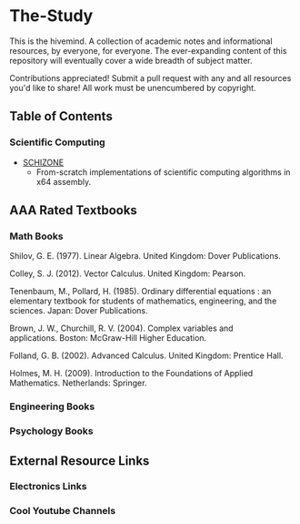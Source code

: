 # The-Study
This is the hivemind. A collection of academic notes and informational resources, by everyone, for everyone. The ever-expanding content of this repository will eventually cover a wide breadth of subject matter.

Contributions appreciated! Submit a pull request with any and all resources you'd like to share! All work must be unencumbered by copyright.

## Table of Contents

### Scientific Computing
- [SCHIZONE](SCIENTIFIC_COMPUTING/SCHIZONE/README.md)
	- From-scratch implementations of scientific computing algorithms in x64 assembly.

## AAA Rated Textbooks

### Math Books

Shilov, G. E. (1977). Linear Algebra. United Kingdom: Dover Publications.

Colley, S. J. (2012). Vector Calculus. United Kingdom: Pearson.

Tenenbaum, M., Pollard, H. (1985). Ordinary differential equations : an elementary textbook for students of mathematics, engineering, and the sciences. Japan: Dover Publications.

Brown, J. W., Churchill, R. V. (2004). Complex variables and applications. Boston: McGraw-Hill Higher Education.

Folland, G. B. (2002). Advanced Calculus. United Kingdom: Prentice Hall.

Holmes, M. H. (2009). Introduction to the Foundations of Applied Mathematics. Netherlands: Springer.

### Engineering Books

### Psychology Books

## External Resource Links

### Electronics Links

### Cool Youtube Channels



